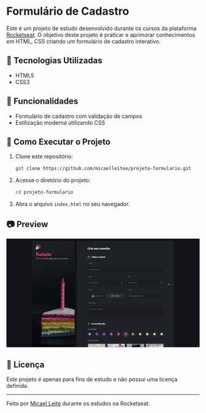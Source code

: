 # Formulário de Cadastro

Este é um projeto de estudo desenvolvido durante os cursos da plataforma [Rocketseat](https://www.rocketseat.com.br/). O objetivo deste projeto é praticar e aprimorar conhecimentos em HTML, CSS  criando um formulário de cadastro interativo.

## 🚀 Tecnologias Utilizadas

- HTML5
- CSS3

## 📌 Funcionalidades

- Formulário de cadastro com validação de campos
- Estilização moderna utilizando CSS

## 🔧 Como Executar o Projeto

1. Clone este repositório:
   ```sh
   git clone https://github.com/micaelleitee/projeto-formulario.git
   ```
2. Acesse o diretório do projeto:
   ```sh
   cd projeto-formulario
   ```
3. Abra o arquivo `index.html` no seu navegador.

## 📷 Preview

![Demonstração do Formulário](./assets/demo.gif)


## 📜 Licença

Este projeto é apenas para fins de estudo e não possui uma licença definida.

---

Feito por [Micael Leite](https://github.com/micaelleitee/) durante os estudos na Rocketseat.


